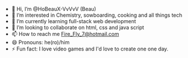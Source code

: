 - 👋 Hi, I’m @HoBeauX-VvVvV (Beau)
- 👀 I’m interested in Chemistry, sowboarding, cooking and all things tech
- 🌱 I’m currently learning full-stack web development
- 💞️ I’m looking to collaborate on html, css and java script
- 📫 How to reach me Fire_Fly_7@hotmail.com
- 😄 Pronouns: he(ro)/him
- ⚡ Fun fact: I love video games and I'd love to create one one day. 

<!---
HoBeauX-VvVvV/HoBeauX-VvVvV is a ✨ special ✨ repository because its `README.md` (this file) appears on your GitHub profile.
You can click the Preview link to take a look at your changes.
--->
